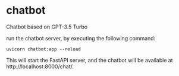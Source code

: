 # chatbot
Chatbot based on GPT-3.5 Turbo

run the chatbot server, by executing the following command:

```
uvicorn chatbot:app --reload
```

This will start the FastAPI server, and the chatbot will be available at http://localhost:8000/chat/.



